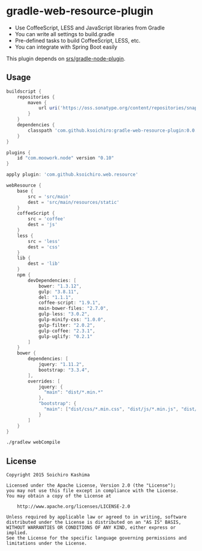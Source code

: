 # gradle-web-resource-plugin

* Use CoffeeScript, LESS and JavaScript libraries from Gradle
* You can write all settings to build.gradle
* Pre-defined tasks to build CoffeeScript, LESS, etc.
* You can integrate with Spring Boot easily

This plugin depends on [srs/gradle-node-plugin](https://github.com/srs/gradle-node-plugin).

## Usage

```gradle
buildscript {
    repositories {
        maven {
            url uri('https://oss.sonatype.org/content/repositories/snapshots/')
        }
    }
    dependencies {
        classpath 'com.github.ksoichiro:gradle-web-resource-plugin:0.0.1-SNAPSHOT'
    }
}

plugins {
    id "com.moowork.node" version "0.10"
}

apply plugin: 'com.github.ksoichiro.web.resource'

webResource {
    base {
        src = 'src/main'
        dest = 'src/main/resources/static'
    }
    coffeeScript {
        src = 'coffee'
        dest = 'js'
    }
    less {
        src = 'less'
        dest = 'css'
    }
    lib {
        dest = 'lib'
    }
    npm {
        devDependencies: [
            bower: "1.3.12",
            gulp: "3.8.11",
            del: "1.1.1",
            coffee-script: "1.9.1",
            main-bower-files: "2.7.0",
            gulp-less: "3.0.2",
            gulp-minify-css: "1.0.0",
            gulp-filter: "2.0.2",
            gulp-coffee: "2.3.1",
            gulp-uglify: "0.2.1"
        ]
    }
    bower {
        dependencies: [
            jquery: "1.11.2",
            bootstrap: "3.3.4",
        ],
        overrides: [
            jquery: {
              "main": "dist/*.min.*"
            },
            "bootstrap": {
              "main": ["dist/css/*.min.css", "dist/js/*.min.js", "dist/fonts/*"]
            }
        ]
    }
}
```

```sh
./gradlew webCompile
```

## License

    Copyright 2015 Soichiro Kashima

    Licensed under the Apache License, Version 2.0 (the "License");
    you may not use this file except in compliance with the License.
    You may obtain a copy of the License at

        http://www.apache.org/licenses/LICENSE-2.0

    Unless required by applicable law or agreed to in writing, software
    distributed under the License is distributed on an "AS IS" BASIS,
    WITHOUT WARRANTIES OR CONDITIONS OF ANY KIND, either express or implied.
    See the License for the specific language governing permissions and
    limitations under the License.
